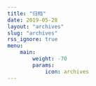 ```yaml
---
title: "归档"
date: 2019-05-28
layout: "archives"
slug: "archives"
rss_ignore: true
menu:
    main:
        weight: -70
        params: 
            icon: archives
---
```

